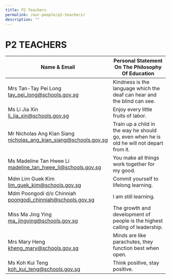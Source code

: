 ```yaml
---
title: P2 Teachers
permalink: /our-people/p2-teachers/
description: ""
---
```

# **P2 TEACHERS**

| Name & Email 	| Personal Statement On The Philosophy Of Education 	|
|---	|---	|
| Mrs Tan-Tay Pei Long <br>[tay_pei_long@schools.gov.sg](mailto:tay_pei_long@schools.gov.sg) 	| Kindness is the language which the deaf can hear and the blind can see. 	|
| Ms Li Jia Xin<br>[li_jia_xin@schools.gov.sg](mailto:li_jia_xin@schools.gov.sg) 	| Enjoy every little fruits of labor. 	|
| Mr Nicholas Ang Kian Siang<br>[nicholas_ang_kian_siang@schools.gov.sg](mailto:nicholas_ang_kian_siang@schools.gov.sg) 	| Train up a child in the way he should go, even when he is old he will not depart from it.  	|
| Ms Madeline Tan Hwee Li<br>[madeline_tan_hwee_li@schools.gov.sg](mailto:madeline_tan_hwee_li@schools.gov.sg) 	| You make all things work together for my good.  	|
| Mdm Lim Guek Kim<br>[lim_guek_kim@schools.gov.sg](mailto:lim_guek_kim@schools.gov.sg) 	| Commit yourself to lifelong learning. 	|
| Mdm Poongodi d/o Chinniah<br>[poongodi_chinniah@schools.gov.sg](mailto:poongodi_chinniah@schools.gov.sg) 	|  I am still learning. 	|
| Miss Ma Jing Ying<br>[ma_jingying@schools.gov.sg](mailto:ma_jingying@schools.gov.sg) 	|  The growth and development of people is the highest calling of leadership. 	|
| Mrs Mary Heng <br>[kheng_mary@schools.gov.sg](mailto:kheng_mary@schools.gov.sg) 	| Minds are like parachutes, they function best when open. 	|
| Ms Koh Kui Teng <br>[koh_kui_teng@schools.gov.sg](mailto:koh_kui_teng@schools.gov.sg) 	| Think positive, stay positive. 	|